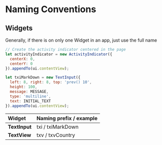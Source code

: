 # Naming Conventions

## Widgets 

Generally, if there is on only one Widget in an app, just use the full name

```js
// Create the activity indicator centered in the page
let activityIndicator = new ActivityIndicator({
  centerX: 0,
  centerY: 0
}).appendTo(ui.contentView);
```



```js
let txiMarkDown = new TextInput({
  left: 8, right: 8, top: 'prev() 10',
  height: 100,
  message: MESSAGE,
  type: 'multiline',
  text: INITIAL_TEXT
}).appendTo(ui.contentView);
```



| Widget | Naming prefix / example |
| :--- | :--- |
| **TextInput**   | txi  / txiMarkDown |
| **TextView** | txv / txvCountry |




